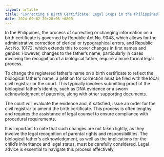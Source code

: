 ```yaml
---
layout: article
title: "Correcting a Birth Certificate: Legal Steps in the Philippines"
date: 2024-09-02 20:28:03 +0800
---
```


<p>In the Philippines, the process of correcting or changing information on a birth certificate is governed by Republic Act No. 9048, which allows for the administrative correction of clerical or typographical errors, and Republic Act No. 10172, which extends this to cover changes in first names and gender. However, changes to the father’s name, particularly in cases involving the recognition of a biological father, require a more formal legal process.</p><p>To change the registered father's name on a birth certificate to reflect the biological father's name, a petition for correction must be filed with the local civil registrar or the court. This typically involves submitting proof of the biological father's identity, such as DNA evidence or a sworn acknowledgment of paternity, along with other supporting documents.</p><p>The court will evaluate the evidence and, if satisfied, issue an order for the civil registrar to amend the birth certificate. This process is often lengthy and requires the assistance of legal counsel to ensure compliance with procedural requirements.</p><p>It is important to note that such changes are not taken lightly, as they involve the legal recognition of parental rights and responsibilities. The biological father's acknowledgment, as well as the implications for the child’s inheritance and legal status, must be carefully considered. Legal advice is essential to navigate this process effectively.</p>